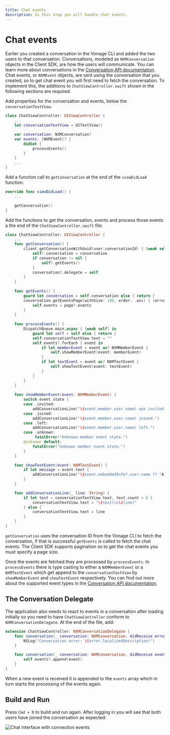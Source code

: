 ```yaml
---
title: Chat events
description: In this step you will handle chat events.
---
```


# Chat events

Earlier you created a conversation in the Vonage CLI and added the two users to that conversation. Conversations, modeled as `NXMConversation` objects in the Client SDK, are how the users will communicate. You can learn more about conversations in the [Conversation API documentation](/conversation/concepts/conversation). Chat events, or `NXMEvent` objects, are sent using the conversation that you created, so to get chat event you will first need to fetch the conversation. To implement this, the additions to `ChatViewController.swift` shown in the following sections are required.

Add properties for the conversation and events, below the `conversationTextView`:

```swift
class ChatViewController: UIViewController {
    ...
    let conversationTextView = UITextView()

    var conversation: NXMConversation?
    var events: [NXMEvent]? {
        didSet {
            processEvents()
        }
    }
    ...
}
```

Add a function call to `getConversation` at the end of the `viewDidLoad` function:

```swift
override func viewDidLoad() {
    ...

    getConversation()
}
```

Add the functions to get the conversation, events and process those events a the end of the `ChatViewController.swift` file:

```swift
class ChatViewController: UIViewController {
    ...
    func getConversation() {
        client.getConversationWithUuid(user.conversationId) { [weak self] (error, conversation) in
            self?.conversation = conversation
            if conversation != nil {
                self?.getEvents()
            }
            conversation?.delegate = self
        }
    }
    
    func getEvents() {
        guard let conversation = self.conversation else { return }
        conversation.getEventsPage(withSize: 100, order: .asc) { (error, page) in
            self.events = page?.events
        }
    }
    
    func processEvents() {
        DispatchQueue.main.async { [weak self] in
            guard let self = self else { return }
            self.conversationTextView.text = ""
            self.events?.forEach { event in
                if let memberEvent = event as? NXMMemberEvent {
                    self.showMemberEvent(event: memberEvent)
                }
                if let textEvent = event as? NXMTextEvent {
                    self.showTextEvent(event: textEvent)
                }
            }
        }
    }
    
    func showMemberEvent(event: NXMMemberEvent) {
        switch event.state {
        case .invited:
            addConversationLine("\(event.member.user.name) was invited.")
        case .joined:
            addConversationLine("\(event.member.user.name) joined.")
        case .left:
            addConversationLine("\(event.member.user.name) left.")
        case .unknown:
             fatalError("Unknown member event state.")
        @unknown default:
            fatalError("Unknown member event state.")
        }
    }

    func showTextEvent(event: NXMTextEvent) {
        if let message = event.text {
            addConversationLine("\(event.embeddedInfo?.user.name ?? "A user") said: '\(message)'")
        }
    }

    func addConversationLine(_ line: String) {
        if let text = conversationTextView.text, text.count > 0 {
            conversationTextView.text = "\(text)\n\(line)"
        } else {
            conversationTextView.text = line
        }
    }
}
```

`getConversation` uses the conversation ID from the Vonage CLI to fetch the conversation, if that is successful `getEvents` is called to fetch the chat events. The Client SDK supports pagination so to get the chat events you must specify a page size.

Once the events are fetched they are processed by `processEvents`. In `processEvents` there is type casting to either a `NXMMemberEvent` or a `NXMTextEvent` which get append to the `conversationTextView` by `showMemberEvent` and `showTextEvent` respectively. You can find out more about the supported event types in the [Conversation API documentation](/conversation/concepts/event).

## The Conversation Delegate

The application also needs to react to events in a conversation after loading initially so you need to have `ChatViewController` conform to `NXMConversationDelegate`. At the end of the file, add:

```swift
extension ChatViewController: NXMConversationDelegate {
    func conversation(_ conversation: NXMConversation, didReceive error: Error) {
        NSLog("Conversation error: \(error.localizedDescription)")
    }

    func conversation(_ conversation: NXMConversation, didReceive event: NXMTextEvent) {
        self.events?.append(event)
    }
}
```

When a new event is received it is appended to the `events` array which in turn starts the processing of the events again.

## Build and Run

Press `Cmd + R` to build and run again. After logging in you will see that both users have joined the conversation as expected:

![Chat interface with connection events](/images/client-sdk/ios-messaging/chatevents.png)
